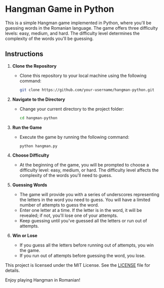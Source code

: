 # Hangman Game in Python

This is a simple Hangman game implemented in Python, where you'll be guessing words in the Romanian language. The game offers three difficulty levels: easy, medium, and hard. The difficulty level determines the complexity of the words you'll be guessing.

## Instructions

1. **Clone the Repository**
   - Clone this repository to your local machine using the following command:

     ```bash
     git clone https://github.com/your-username/hangman-python.git
     ```

2. **Navigate to the Directory**
   - Change your current directory to the project folder:

     ```bash
     cd hangman-python
     ```

3. **Run the Game**
   - Execute the game by running the following command:

     ```bash
     python hangman.py
     ```

4. **Choose Difficulty**
   - At the beginning of the game, you will be prompted to choose a difficulty level: easy, medium, or hard. The difficulty level affects the complexity of the words you'll need to guess.

5. **Guessing Words**
   - The game will provide you with a series of underscores representing the letters in the word you need to guess. You will have a limited number of attempts to guess the word.
   - Enter one letter at a time. If the letter is in the word, it will be revealed; if not, you'll lose one of your attempts.
   - Keep guessing until you've guessed all the letters or run out of attempts.

6. **Win or Lose**
   - If you guess all the letters before running out of attempts, you win the game.
   - If you run out of attempts before guessing the word, you lose.




This project is licensed under the MIT License. See the [LICENSE](LICENSE) file for details.

Enjoy playing Hangman in Romanian!
